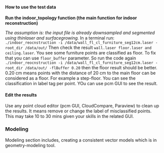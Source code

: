 #### How to use the test data

**Run the indoor_topology function (the main function for indoor reconstruction)**

*The assumption is: the input file is already downsampled and segmented using thinlaser and surfacegrowing.*
In a terminal run: `./indoor_reocnstruction -i /data/wall_fl_cl_furniture_seg12cm.laser -root_dir /data/out/`
Then check the result `wall.laser floor.laser and ceiling.laser`.
You see some furniture points are classified as floor. To fix that you can use `floor_buffer` parameter.
So run the code again `./indoor_reocnstruction -i /data/wall_fl_cl_furniture_seg12cm.laser
 -root_dir /data/out/ -flBuffer 0.20` then the floor result should be better. 0.20 cm means points with the 
 distance of 20 cm to the main floor can be considered as a floor. For example a step-floor.
 You can see the classification in label tag per point. YOu can use pcm GUI to see the result.
 
 #### Edit the results
 Use any point cloud editor (pcm GUI, CloudCompare, Paraview) to clean up the results. 
 It means remove or change the label of misclassified points. This may take 10 to 30 mins given your skills
 in the related GUI.
 
 ### Modeling
 Modeling section includes, creating a consistent vector models which is in geometry-modeling tool. 
 
 
 
 
 
 
